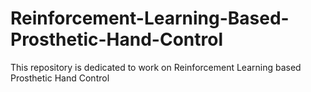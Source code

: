 # Reinforcement-Learning-Based-Prosthetic-Hand-Control
This repository is dedicated to work on Reinforcement Learning based Prosthetic Hand Control

